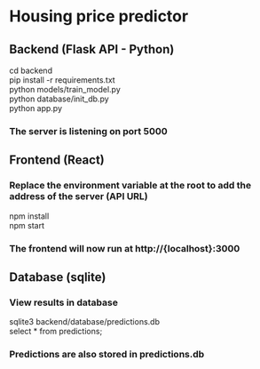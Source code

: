 # Housing price predictor


## Backend (Flask API - Python)

cd backend  
pip install -r requirements.txt  
python models/train_model.py  
python database/init_db.py  
python app.py  

### The server is listening on port 5000

## Frontend (React)

### Replace the environment variable at the root to add the address of the server (API URL)
npm install  
npm start  

### The frontend will now run at http://{localhost}:3000


## Database (sqlite)
### View results in database

sqlite3 backend/database/predictions.db  
select * from predictions;  

### Predictions are also stored in predictions.db